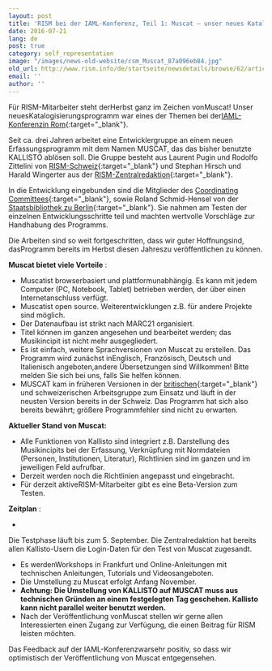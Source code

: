 ```yaml
---
layout: post
title: 'RISM bei der IAML-Konferenz, Teil 1: Muscat – unser neues Katalogisierungsprogramm'
date: 2016-07-21
lang: de
post: true
category: self_representation
image: "/images/news-old-website/csm_Muscat_87a096eb84.jpg"
old_url: http://www.rism.info/de/startseite/newsdetails/browse/62/article/64/rism-at-iaml-part-1-muscat-almost-ready-to-go.html
email: ''
author: ''
---
```



Für RISM-Mitarbeiter steht derHerbst ganz im Zeichen vonMuscat! Unser neuesKatalogisierungsprogramm war eines der Themen bei der[IAML-Konferenzin Rom](http://www.iaml2016.org/){:target="_blank"}.

Seit ca. drei Jahren arbeitet eine Entwicklergruppe an einem neuen Erfassungsprogramm mit dem Namen MUSCAT, das das bisher benutzte KALLISTO ablösen soll. Die Gruppe besteht aus Laurent Pugin und Rodolfo Zittelini von [RISM-Schweiz](http://rism-ch.org/infrastructure/muscat.html){:target="_blank"} und Stephan Hirsch und Harald Wingerter aus der [RISM-Zentralredaktion](http://www.rism.info/de/unternehmen/zentralredaktion.html){:target="_blank"}.

In die Entwicklung eingebunden sind die Mitglieder des [Coordinating Committees](http://www.rism.info/de/unternehmen/internationale-partner.html){:target="_blank"}, sowie Roland Schmid-Hensel von der [Staatsbibliothek zu Berlin](http://staatsbibliothek-berlin.de/){:target="_blank"}. Sie nahmen am Testen der einzelnen Entwicklungsschritte teil und machten wertvolle Vorschläge zur Handhabung des Programms.

Die Arbeiten sind so weit fortgeschritten, dass wir guter Hoffnungsind, dasProgramm bereits im Herbst diesen Jahreszu veröffentlichen zu können.

**Muscat bietet viele Vorteile** :



- Muscatist browserbasiert und plattformunabhängig. Es kann mit jedem Computer (PC, Notebook, Tablet) betrieben werden, der über einen Internetanschluss verfügt.
- Muscatist open source. Weiterentwicklungen z.B. für andere Projekte sind möglich.
- Der Datenaufbau ist strikt nach MARC21 organisiert.
- Titel können im ganzen angesehen und bearbeitet werden; das Musikincipit ist nicht mehr ausgegliedert.
- Es ist einfach, weitere Sprachversionen von Muscat zu erstellen. Das Programm wird zunächst inEnglisch, Französisch, Deutsch und Italienisch angeboten,andere Übersetzungen sind Willkommen! Bitte melden Sie sich bei uns, falls Sie helfen können.
- MUSCAT kam in früheren Versionen in der [britischen](http://www.rism.org.uk/){:target="_blank"} und schweizerischen Arbeitsgruppe zum Einsatz und läuft in der neusten Version bereits in der Schweiz. Das Programm hat sich also bereits bewährt; größere Programmfehler sind nicht zu erwarten.

**Aktueller Stand von Muscat:**



- Alle Funktionen von Kallisto sind integriert z.B. Darstellung des Musikincipits bei der Erfassung, Verknüpfung mit Normdateien (Personen, Institutionen, Literatur), Richtlinien sind im ganzen und im jeweiligen Feld aufrufbar.
- Derzeit werden noch die Richtlinien angepasst und eingebracht.
- Für derzeit aktiveRISM-Mitarbeiter gibt es eine Beta-Version zum Testen.



**Zeitplan** :



-

Die Testphase läuft bis zum 5. September. Die Zentralredaktion hat bereits allen Kallisto-Usern die Login-Daten für den Test von Muscat zugesandt.

- Es werdenWorkshops in Frankfurt und Online-Anleitungen mit technischen Anleitungen, Tutorials und Videosangeboten.
- Die Umstellung zu Muscat erfolgt Anfang November.
- **Achtung: Die Umstellung von KALLISTO auf MUSCAT muss aus technischen Gründen an einem festgelegten Tag geschehen. Kallisto kann nicht parallel weiter benutzt werden.**
- Nach der Veröffentlichung vonMuscat stellen wir gerne allen Interessierten einen Zugang zur Verfügung, die einen Beitrag für RISM leisten möchten.

Das Feedback auf der IAML-Konferenzwarsehr positiv, so dass wir optimistisch der Veröffentlichung von Muscat entgegensehen.

